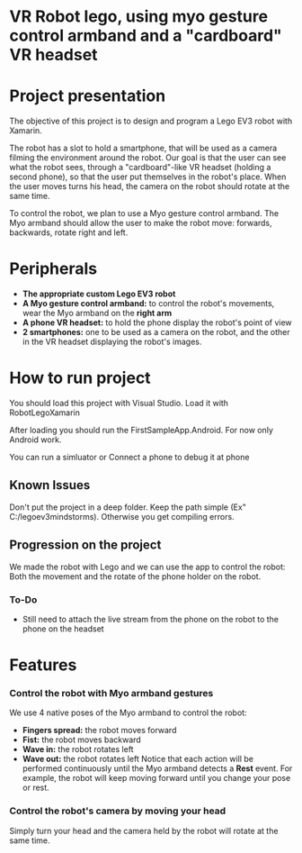 # VR Robot lego, using myo gesture control armband and a "cardboard" VR headset

# Project presentation

The objective of this project is to design and program a Lego EV3 robot with Xamarin. 

The robot has a slot to hold a smartphone, that will be used as a camera filming the environment around the robot.
Our goal is that the user can see what the robot sees, through a "cardboard"-like VR headset (holding a second phone), so that the user put themselves in the robot's place.
When the user moves turns his head, the camera on the robot should rotate at the same time.

To control the robot, we plan to use a Myo gesture control armband. The Myo armband should allow the user to make the robot move: forwards, backwards, rotate right and left.

# Peripherals

* **The appropriate custom Lego EV3 robot**
* **A Myo gesture control armband:** to control the robot's movements, wear the Myo armband on the **right arm**
* **A phone VR headset:** to hold the phone display the robot's point of view
* **2 smartphones:** one to be used as a camera on the robot, and the other in the VR headset displaying the robot's images.

# How to run project

You should load this project with Visual Studio. Load it with RobotLegoXamarin

After loading you should run the FirstSampleApp.Android. For now only Android work.

You can run a simluator or Connect a phone to debug it at phone

## Known Issues

Don't put the project in a deep folder. Keep the path simple (Ex" C:/legoev3mindstorms). Otherwise you get compiling errors.

## Progression on the project

We made the robot with Lego and we can use the app to control the robot: Both the movement and the rotate of the phone holder on the robot.

### To-Do

* Still need to attach the live stream from the phone on the robot to the phone on  the headset

# Features

### Control the robot with Myo armband gestures
We use 4 native poses of the Myo armband to control the robot:
* **Fingers spread:** the robot moves forward
* **Fist:** the robot moves backward
* **Wave in:** the robot rotates left
* **Wave out:** the robot rotates left
Notice that each action will be performed continuously until the Myo armband detects a **Rest** event. 
For example, the robot will keep moving forward until you change your pose or rest.

### Control the robot's camera by moving your head
Simply turn your head and the camera held by the robot will rotate at the same time.
